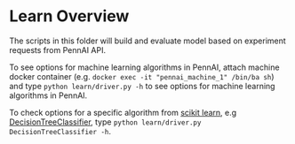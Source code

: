 # Learn Overview

The scripts in this folder will build and evaluate model based on experiment requests from PennAI API.

To see options for machine learning algorithms in PennAI, attach machine docker container (e.g. `docker exec -it "pennai_machine_1" /bin/ba
sh`) and type `python learn/driver.py -h` to see options for machine learning algorithms in PennAI.

To check options for a specific algorithm from [scikit learn](https://scikit-learn.org/stable/), e.g [DecisionTreeClassifier](https://scikit-learn.org/stable/modules/generated/sklearn.tree.DecisionTreeClassifier.html), type `python learn/driver.py DecisionTreeClassifier -h`.
